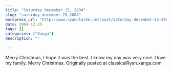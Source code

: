 ```yaml
---
title: "Saturday December 25, 2004"
slug: "saturday-december-25-2004"
wordpress_url: "http://www.ryanclarke.net/post/saturday-december-25-2004/"
date: 2004-12-25
tags: []
categories: ["Xanga"]
description: ""

---
```


Merry Christmas, I hope it was the best. I know my day was very nice. I love my family. Merry Christmas.
Originally posted at classicalRyan.xanga.com
